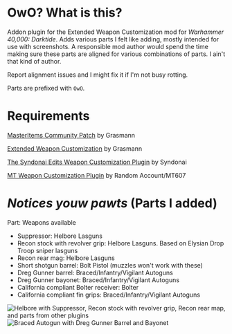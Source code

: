 # OwO? What is this?
Addon plugin for the Extended Weapon Customization mod for *Warhammer 40,000: Darktide*. Adds various parts I felt like adding, mostly intended for use with screenshots. A responsible mod author would spend the time making sure these parts are aligned for various combinations of parts. I ain't that kind of author.

Report alignment issues and I might fix it if I'm not busy rotting.

Parts are prefixed with `OwO`.

# Requirements
[MasterItems Community Patch](https://www.nexusmods.com/warhammer40kdarktide/mods/409) by Grasmann

[Extended Weapon Customization](https://www.nexusmods.com/warhammer40kdarktide/mods/277) by Grasmann

[The Syndonai Edits Weapon Customization Plugin](https://www.nexusmods.com/warhammer40kdarktide/mods/290) by Syndonai

[MT Weapon Customization Plugin](https://www.nexusmods.com/warhammer40kdarktide/mods/276) by Random Account/MT607

# ***Notices youw pawts*** (Parts I added)
Part: Weapons available
- Suppressor: Helbore Lasguns
- Recon stock with revolver grip: Helbore Lasguns. Based on Elysian Drop Troop sniper lasguns
- Recon rear mag: Helbore Lasguns
- Short shotgun barrel: Bolt Pistol (muzzles won't work with these)
- Dreg Gunner barrel: Braced/Infantry/Vigilant Autoguns
- Dreg Gunner bayonet: Braced/Infantry/Vigilant Autoguns
- California compliant Bolter receiver: Bolter
- California compliant fin grips: Braced/Infantry/Vigilant Autoguns

![Helbore with Suppressor, Recon stock with revolver grip, Recon rear map, and parts from other plugins](https://imgur.com/QlFc2Ta.png)
![Braced Autogun with Dreg Gunner Barrel and Bayonet](https://imgur.com/jKbqmQt.png)
